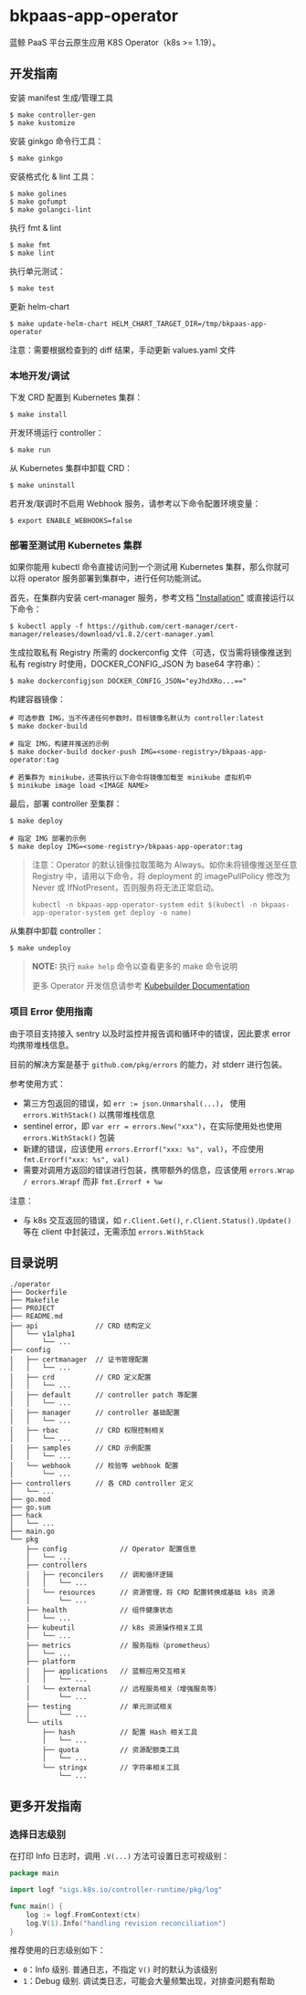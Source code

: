 # bkpaas-app-operator

蓝鲸 PaaS 平台云原生应用 K8S Operator（k8s >= 1.19）。

## 开发指南

安装 manifest 生成/管理工具

    $ make controller-gen
    $ make kustomize

安装 ginkgo 命令行工具：

    $ make ginkgo

安装格式化 & lint 工具：

    $ make golines 
    $ make gofumpt
    $ make golangci-lint

执行 fmt & lint

    $ make fmt
    $ make lint

执行单元测试：

    $ make test

更新 helm-chart

    $ make update-helm-chart HELM_CHART_TARGET_DIR=/tmp/bkpaas-app-operator

注意：需要根据检查到的 diff 结果，手动更新 values.yaml 文件

### 本地开发/调试

下发 CRD 配置到 Kubernetes 集群：

    $ make install

开发环境运行 controller：

    $ make run

从 Kubernetes 集群中卸载 CRD：

    $ make uninstall

若开发/联调时不启用 Webhook 服务，请参考以下命令配置环境变量：

    $ export ENABLE_WEBHOOKS=false

### 部署至测试用 Kubernetes 集群

如果你能用 kubectl 命令直接访问到一个测试用 Kubernetes 集群，那么你就可以将 operator 服务部署到集群中，进行任何功能测试。

首先，在集群内安装 cert-manager 服务，参考文档 ["Installation"](https://cert-manager.io/docs/installation/) 或直接运行以下命令：

    $ kubectl apply -f https://github.com/cert-manager/cert-manager/releases/download/v1.8.2/cert-manager.yaml

生成拉取私有 Registry 所需的 dockerconfig 文件（可选，仅当需将镜像推送到私有 registry 时使用，DOCKER_CONFIG_JSON 为 base64 字符串）：

    $ make dockerconfigjson DOCKER_CONFIG_JSON="eyJhdXRo...=="

构建容器镜像：

    # 可选参数 IMG，当不传递任何参数时，目标镜像名默认为 controller:latest
    $ make docker-build

    # 指定 IMG，构建并推送的示例
    $ make docker-build docker-push IMG=<some-registry>/bkpaas-app-operator:tag

    # 若集群为 minikube，还需执行以下命令将镜像加载至 minikube 虚拟机中
    $ minikube image load <IMAGE NAME>

最后，部署 controller 至集群：

    $ make deploy

    # 指定 IMG 部署的示例
    $ make deploy IMG=<some-registry>/bkpaas-app-operator:tag

> 注意：Operator 的默认镜像拉取策略为 Always。如你未将镜像推送至任意 Registry 中，请用以下命令，将 deployment 的
> imagePullPolicy 修改为 Never 或 IfNotPresent，否则服务将无法正常启动。
> 
>  `kubectl -n bkpaas-app-operator-system edit $(kubectl -n bkpaas-app-operator-system get deploy -o name)`

从集群中卸载 controller：

    $ make undeploy

> **NOTE:** 执行 `make help` 命令以查看更多的 make 命令说明
> 
> 更多 Operator 开发信息请参考 [Kubebuilder Documentation](https://book.kubebuilder.io/introduction.html)

### 项目 Error 使用指南

由于项目支持接入 sentry 以及时监控并报告调和循环中的错误，因此要求 error 均携带堆栈信息。

目前的解决方案是基于 `github.com/pkg/errors` 的能力，对 stderr 进行包装。

参考使用方式：
- 第三方包返回的错误，如 `err := json.Unmarshal(...)`， 使用 `errors.WithStack()` 以携带堆栈信息
- sentinel error，即 `var err = errors.New("xxx")`，在实际使用处也使用 `errors.WithStack()` 包装
- 新建的错误，应该使用 `errors.Errorf("xxx: %s", val)`，不应使用 `fmt.Errorf("xxx: %s", val)`
- 需要对调用方返回的错误进行包装，携带额外的信息，应该使用 `errors.Wrap / errors.Wrapf` 而非 `fmt.Errorf + %w`

注意：
- 与 k8s 交互返回的错误，如 `r.Client.Get()`, `r.Client.Status().Update()` 等在 client 中封装过，无需添加 `errors.WithStack`

## 目录说明

```text
./operator
├── Dockerfile
├── Makefile
├── PROJECT
├── README.md
├── api              // CRD 结构定义
│   └── v1alpha1
│       └── ...
├── config
│   ├── certmanager  // 证书管理配置
│   │   └── ...
│   ├── crd          // CRD 定义配置
│   │   └── ...
│   ├── default      // controller patch 等配置
│   │   └── ...
│   ├── manager      // controller 基础配置
│   │   └── ...
│   ├── rbac         // CRD 权限控制相关
│   │   └── ...
│   ├── samples      // CRD 示例配置
│   │   └── ...
│   └── webhook      // 校验等 webhook 配置
│       └── ...
├── controllers      // 各 CRD controller 定义
│   └── ...
├── go.mod
├── go.sum
├── hack
│   └── ...
├── main.go
└── pkg
    ├── config             // Operator 配置信息
    │   └── ...
    ├── controllers
    │   ├── reconcilers    // 调和循环逻辑
    │   │   └── ...
    │   └── resources      // 资源管理，将 CRD 配置转换成基础 k8s 资源
    │       └── ...
    ├── health             // 组件健康状态
    │   └── ...
    ├── kubeutil           // k8s 资源操作相关工具
    │   └── ...
    ├── metrics            // 服务指标（prometheus）
    │   └── ...
    ├── platform
    │   ├── applications   // 蓝鲸应用交互相关
    │   │   └── ...
    │   └── external       // 远程服务相关（增强服务等）
    │       └── ...
    ├── testing            // 单元测试相关
    │       └── ...
    └── utils
        ├── hash           // 配置 Hash 相关工具
        │   └── ...
        ├── quota          // 资源配额类工具
        │   └── ...
        └── stringx        // 字符串相关工具
            └── ...
```

## 更多开发指南

### 选择日志级别

在打印 Info 日志时，调用 `.V(...)` 方法可设置日志可视级别：

```go
package main

import logf "sigs.k8s.io/controller-runtime/pkg/log"

func main() {
    log := logf.FromContext(ctx)
    log.V(1).Info("handling revision reconciliation")
}
```

推荐使用的日志级别如下：

- `0`：Info 级别. 普通日志，不指定 `V()` 时的默认为该级别
- `1`：Debug 级别. 调试类日志，可能会大量频繁出现，对排查问题有帮助
